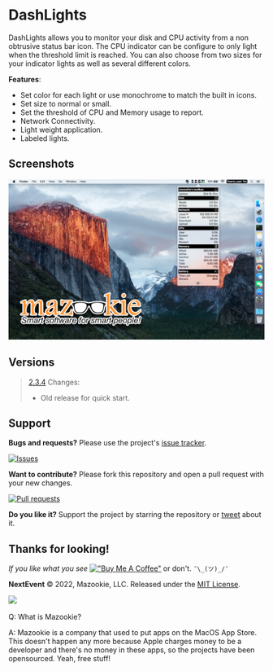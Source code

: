# DashLights
DashLights allows you to monitor your disk and CPU activity from a non obtrusive status bar icon. The CPU indicator can be configure to only light when the threshold limit is reached. You can also choose from two sizes for your indicator lights as well as several different colors.

**Features**:

- Set color for each light or use monochrome to match the built in icons.
- Set size to normal or small.
- Set the threshold of CPU and Memory usage to report.
- Network Connectivity.
- Light weight application.
- Labeled lights.

## Screenshots
![](Screenshot.png)

## Versions
>[2.3.4](builds/VistaClock_v2.3.4/VistaClock.zip)
>    Changes:
>    - Old release for quick start.


## Support

**Bugs and requests?**  Please use the project's [issue tracker].

[![Issues](http://img.shields.io/github/issues/pawong/VistaClock.svg?style=plastic&logo=github)](https://github.com/pawong/VistaClock/issues)

**Want to contribute?**  Please fork this repository and open a pull request with your new changes.

[![Pull requests](http://img.shields.io/github/issues-pr/pawong/VistaClock.svg?maxAge=3600&style=plastic&logo=github)](https://github.com/pawong/VistaClock/pulls)

**Do you like it?**  Support the project by starring the repository or [tweet] about it.

## Thanks for looking!
*If you like what you see* [!["Buy Me A Coffee"](https://www.buymeacoffee.com/assets/img/custom_images/orange_img.png)](https://www.buymeacoffee.com/pawong) or don't. ```¯\_(ツ)_/¯```

**NextEvent** © 2022, Mazookie, LLC. Released under the [MIT License](LICENSE).

[tweet]: https://twitter.com/intent/tweet?
[issue tracker]: https://github.com/pawong/NextEvent/issues/new

![](https://www.mazookie.com/img/Mazookie_full_logo_sticker_small.png)

Q: What is Mazookie?

A: Mazookie is a company that used to put apps on the MacOS App Store. This doesn't happen any more because Apple charges money to be a developer and there's no money in these apps, so the projects have been opensourced. Yeah, free stuff!

